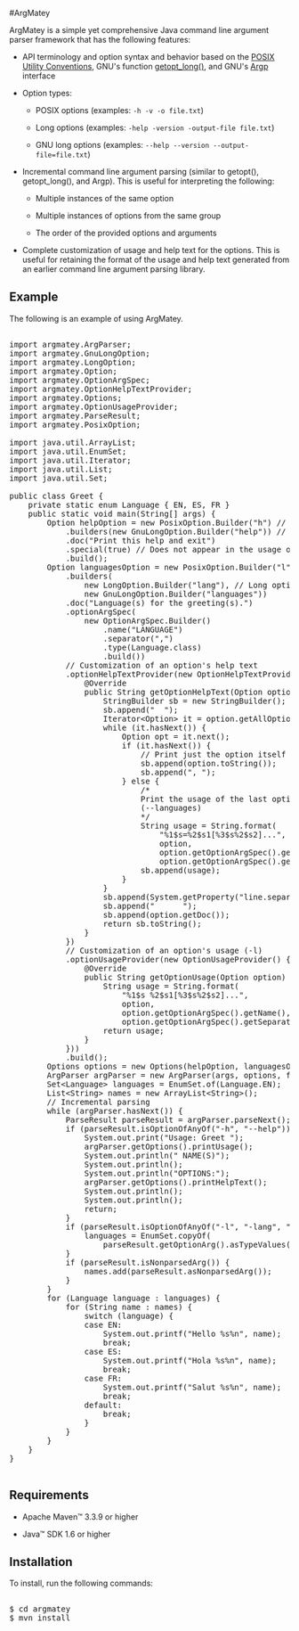 #ArgMatey

ArgMatey is a simple yet comprehensive Java command line argument parser framework that has the following features:

- API terminology and option syntax and behavior based on the [POSIX Utility Conventions](http://pubs.opengroup.org/onlinepubs/9699919799/basedefs/V1_chap12.html), GNU's function [getopt_long()](http://www.gnu.org/software/libc/manual/html_node/Getopt-Long-Options.html#Getopt-Long-Options), and GNU's [Argp](http://www.gnu.org/software/libc/manual/html_node/Argp.html#Argp) interface
 
- Option types:
 
  - POSIX options (examples: `-h -v -o file.txt`)
    
  - Long options (examples: `-help -version -output-file file.txt`)
    
  - GNU long options (examples: `--help --version --output-file=file.txt`)
     
- Incremental command line argument parsing (similar to getopt(), getopt_long(), and Argp). This is useful for interpreting the following:

  - Multiple instances of the same option
  
  - Multiple instances of options from the same group
  
  - The order of the provided options and arguments 
 
- Complete customization of usage and help text for the options. This is useful for retaining the format of the usage and help text generated from an earlier command line argument parsing library.

## Example

The following is an example of using ArgMatey. 

<pre>

import argmatey.ArgParser;
import argmatey.GnuLongOption;
import argmatey.LongOption;
import argmatey.Option;
import argmatey.OptionArgSpec;
import argmatey.OptionHelpTextProvider;
import argmatey.Options;
import argmatey.OptionUsageProvider;
import argmatey.ParseResult;
import argmatey.PosixOption;

import java.util.ArrayList;
import java.util.EnumSet;
import java.util.Iterator;
import java.util.List;
import java.util.Set;

public class Greet {
	private static enum Language { EN, ES, FR }
	public static void main(String[] args) {
		Option helpOption = new PosixOption.Builder("h") // POSIX option
			.builders(new GnuLongOption.Builder("help")) // GNU long option
			.doc("Print this help and exit")
			.special(true) // Does not appear in the usage of the options
			.build();
		Option languagesOption = new PosixOption.Builder("l")
			.builders(
				new LongOption.Builder("lang"), // Long option
				new GnuLongOption.Builder("languages"))
			.doc("Language(s) for the greeting(s).")
			.optionArgSpec(
				new OptionArgSpec.Builder()
					.name("LANGUAGE")
					.separator(",")
					.type(Language.class)
					.build())
			// Customization of an option's help text
			.optionHelpTextProvider(new OptionHelpTextProvider() {
				@Override
				public String getOptionHelpText(Option option) {
					StringBuilder sb = new StringBuilder();
					sb.append("  ");
					Iterator&lt;Option&gt; it = option.getAllOptions().iterator();
					while (it.hasNext()) {
						Option opt = it.next();
						if (it.hasNext()) {
							// Print just the option itself 
							sb.append(option.toString());
							sb.append(", ");
						} else {
							/* 
							Print the usage of the last option of the group 
							(--languages)
							*/
							String usage = String.format(
								"%1$s=%2$s1[%3$s%2$s2]...",
								option,
								option.getOptionArgSpec().getName(),
								option.getOptionArgSpec().getSeparator());
							sb.append(usage);
						}
					}
					sb.append(System.getProperty("line.separator"));
					sb.append("      ");
					sb.append(option.getDoc());
					return sb.toString();
				}
			})
			// Customization of an option's usage (-l)
			.optionUsageProvider(new OptionUsageProvider() {
				@Override
				public String getOptionUsage(Option option) {
					String usage = String.format(
						"%1$s %2$s1[%3$s%2$s2]...",
						option,
						option.getOptionArgSpec().getName(),
						option.getOptionArgSpec().getSeparator());
					return usage;
				}
			}))
			.build();
		Options options = new Options(helpOption, languagesOption);
		ArgParser argParser = new ArgParser(args, options, false);
		Set&lt;Language&gt; languages = EnumSet.of(Language.EN);
		List&lt;String&gt; names = new ArrayList&lt;String&gt;();
		// Incremental parsing
		while (argParser.hasNext()) {
			ParseResult parseResult = argParser.parseNext();
			if (parseResult.isOptionOfAnyOf("-h", "--help")) {
				System.out.print("Usage: Greet ");
				argParser.getOptions().printUsage();
				System.out.println(" NAME(S)");
				System.out.println();
				System.out.println("OPTIONS:");
				argParser.getOptions().printHelpText();
				System.out.println();
				System.out.println();
				return;
			}
			if (parseResult.isOptionOfAnyOf("-l", "-lang", "--languages")) {
				languages = EnumSet.copyOf(
					parseResult.getOptionArg().asTypeValues(Language.class));
			}
			if (parseResult.isNonparsedArg()) {
				names.add(parseResult.asNonparsedArg());
			}
		}
		for (Language language : languages) {
			for (String name : names) {
				switch (language) {
				case EN:
					System.out.printf("Hello %s%n", name);
					break;
				case ES:
					System.out.printf("Hola %s%n", name);
					break;
				case FR:
					System.out.printf("Salut %s%n", name);
					break;
				default:
					break;
				}
			}
		}
	}
}

</pre>

## Requirements

- Apache Maven&#8482; 3.3.9 or higher 

- Java&#8482; SDK 1.6 or higher

## Installation

To install, run the following commands:

<pre>

$ cd argmatey
$ mvn install

</pre>